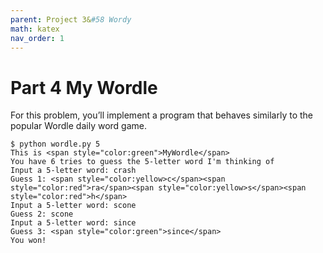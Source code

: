 ```yaml
---
parent: Project 3&#58 Wordy
math: katex
nav_order: 1
---
```


# Part 4 My Wordle

For this problem, you’ll implement a program that behaves similarly to the popular Wordle daily word game.

``` text
$ python wordle.py 5
This is <span style="color:green">MyWordle</span>
You have 6 tries to guess the 5-letter word I'm thinking of
Input a 5-letter word: crash
Guess 1: <span style="color:yellow>c</span><span style="color:red">ra</span><span style="color:yellow>s</span><span style="color:red">h</span>
Input a 5-letter word: scone
Guess 2: scone
Input a 5-letter word: since
Guess 3: <span style="color:green">since</span>
You won!
```